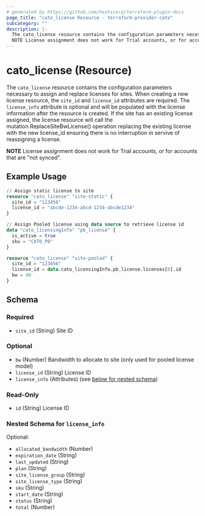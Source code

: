 ```yaml
---
# generated by https://github.com/hashicorp/terraform-plugin-docs
page_title: "cato_license Resource - terraform-provider-cato"
subcategory: ""
description: |-
  The cato_license resource contains the configuration parameters necessary to assign and replace licenses for sites. When creating a new license resource, the site_id and license_id attributes are required. The license_info attribute is optional and will be populated with the license information after the resource is created. If the site has an existing license assigned, the license resource will call the mutation.ReplaceSiteBwLicense() operation replacing the existing license with the new license_id ensuring there is no interruption in servive of reassigning a license.
  NOTE License assignment does not work for Trial accounts, or for accounts that are "not synced".
---
```


# cato_license (Resource)

The `cato_license` resource contains the configuration parameters necessary to assign and replace licenses for sites. When creating a new license resource, the `site_id` and `license_id` attributes are required. The `license_info` attribute is optional and will be populated with the license information after the resource is created. If the site has an existing license assigned, the license resource will call the mutation.ReplaceSiteBwLicense() operation replacing the existing license with the new license_id ensuring there is no interruption in servive of reassigning a license.

**NOTE** License assignment does not work for Trial accounts, or for accounts that are "not synced".

## Example Usage

```terraform
// Assign static license to site
resource "cato_license" "site-static" {
  site_id = "123456"
  license_id = "abcde-1234-abcd-1234-abcde1234"
}

// Assign Pooled license using data source to retrieve license id
data "cato_licensingInfo" "pb_license" {
  is_active = true
  sku = "CATO_PB"
}

resource "cato_license" "site-pooled" {
  site_id = "123456"
  license_id = data.cato_licensingInfo.pb_license.licenses[0].id
  bw = 40
}
```

<!-- schema generated by tfplugindocs -->
## Schema

### Required

- `site_id` (String) Site ID

### Optional

- `bw` (Number) Bandwidth to allocate to site (only used for pooled license model)
- `license_id` (String) License ID
- `license_info` (Attributes) (see [below for nested schema](#nestedatt--license_info))

### Read-Only

- `id` (String) License ID

<a id="nestedatt--license_info"></a>
### Nested Schema for `license_info`

Optional:

- `allocated_bandwidth` (Number)
- `expiration_date` (String)
- `last_updated` (String)
- `plan` (String)
- `site_license_group` (String)
- `site_license_type` (String)
- `sku` (String)
- `start_date` (String)
- `status` (String)
- `total` (Number)
